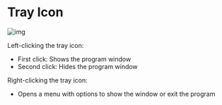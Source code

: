 
# Tray Icon


![img](https://image.lunatranslator.org/zh/trayicon.jpg) 

Left-clicking the tray icon:
- First click: Shows the program window
- Second click: Hides the program window

Right-clicking the tray icon:
- Opens a menu with options to show the window or exit the program
